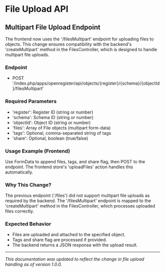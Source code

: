 # File Upload API

## Multipart File Upload Endpoint

The frontend now uses the '/filesMultipart' endpoint for uploading files to objects. This change ensures compatibility with the backend's 'createMultipart' method in the FilesController, which is designed to handle multipart file uploads.

### Endpoint

- POST '/index.php/apps/openregister/api/objects/{register}/{schema}/{objectId}/filesMultipart'

### Required Parameters
- 'register': Register ID (string or number)
- 'schema': Schema ID (string or number)
- 'objectId': Object ID (string or number)
- 'files': Array of File objects (multipart form-data)
- 'tags': Optional, comma-separated string of tags
- 'share': Optional, boolean (true/false)

### Usage Example (Frontend)

Use FormData to append files, tags, and share flag, then POST to the endpoint. The frontend store's 'uploadFiles' action handles this automatically.

### Why This Change?

The previous endpoint ('/files') did not support multipart file uploads as required by the backend. The '/filesMultipart' endpoint is mapped to the 'createMultipart' method in the FilesController, which processes uploaded files correctly.

### Expected Behavior
- Files are uploaded and attached to the specified object.
- Tags and share flag are processed if provided.
- The backend returns a JSON response with the upload result.

---

*This documentation was updated to reflect the change in file upload handling as of version 1.0.0.* 